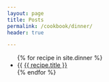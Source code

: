 ```yaml
---
layout: page
title: Posts
permalink: /cookbook/dinner/
header: true

---
```


<ul>
{% for recipe in site.dinner %}
  <li>
    {{ <a href="{{ recipe.url }}">{{ recipe.title }}</a>
  </li>
{% endfor %}
</ul>
